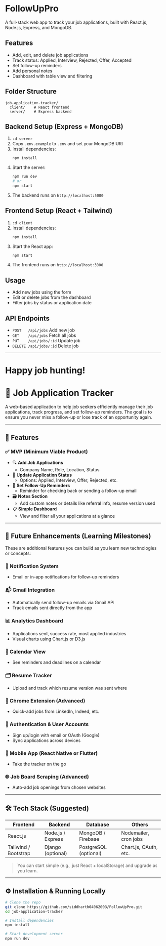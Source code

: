 # FollowUpPro
A full-stack web app to track your job applications, built with React.js, Node.js, Express, and MongoDB.

## Features
- Add, edit, and delete job applications
- Track status: Applied, Interview, Rejected, Offer, Accepted
- Set follow-up reminders
- Add personal notes
- Dashboard with table view and filtering

## Folder Structure
```
job-application-tracker/
  client/    # React frontend
  server/    # Express backend
```

## Backend Setup (Express + MongoDB)
1. `cd server`
2. Copy `.env.example` to `.env` and set your MongoDB URI
3. Install dependencies:
   ```bash
   npm install
   ```
4. Start the server:
   ```bash
   npm run dev
   # or
   npm start
   ```
5. The backend runs on `http://localhost:5000`

## Frontend Setup (React + Tailwind)
1. `cd client`
2. Install dependencies:
   ```bash
   npm install
   ```
3. Start the React app:
   ```bash
   npm start
   ```
4. The frontend runs on `http://localhost:3000`

## Usage
- Add new jobs using the form
- Edit or delete jobs from the dashboard
- Filter jobs by status or application date

## API Endpoints
- `POST   /api/jobs`    Add new job
- `GET    /api/jobs`    Fetch all jobs
- `PUT    /api/jobs/:id` Update job
- `DELETE /api/jobs/:id` Delete job

---

**Happy job hunting!** 
=======
# 🎯 Job Application Tracker

A web-based application to help job seekers efficiently manage their job applications, track progress, and set follow-up reminders. The goal is to ensure you never miss a follow-up or lose track of an opportunity again.

---

## 📌 Features

### ✅ MVP (Minimum Viable Product)
- 🔍 **Add Job Applications**
  - Company Name, Role, Location, Status
- 📝 **Update Application Status**
  - Options: Applied, Interview, Offer, Rejected, etc.
- 📅 **Set Follow-Up Reminders**
  - Reminder for checking back or sending a follow-up email
- 🗃️ **Notes Section**
  - Add custom notes or details like referral info, resume version used
- 📋 **Simple Dashboard**
  - View and filter all your applications at a glance

---

## 🚀 Future Enhancements (Learning Milestones)

These are additional features you can build as you learn new technologies or concepts:

### 🔔 Notification System
- Email or in-app notifications for follow-up reminders

### 📬 Gmail Integration
- Automatically send follow-up emails via Gmail API
- Track emails sent directly from the app

### 📊 Analytics Dashboard
- Applications sent, success rate, most applied industries
- Visual charts using Chart.js or D3.js

### 📆 Calendar View
- See reminders and deadlines on a calendar

### 🗂️ Resume Tracker
- Upload and track which resume version was sent where

### 🔗 Chrome Extension (Advanced)
- Quick-add jobs from LinkedIn, Indeed, etc.

### 🔐 Authentication & User Accounts
- Sign up/login with email or OAuth (Google)
- Sync applications across devices

### 📱 Mobile App (React Native or Flutter)
- Take the tracker on the go

### 🌐 Job Board Scraping (Advanced)
- Auto-add job openings from chosen websites

---

## 🛠️ Tech Stack (Suggested)

| Frontend | Backend | Database | Others |
|----------|---------|----------|--------|
| React.js | Node.js / Express | MongoDB / Firebase | Nodemailer, cron jobs |
| Tailwind / Bootstrap | Django (optional) | PostgreSQL (optional) | Chart.js, OAuth, etc. |

> You can start simple (e.g., just React + localStorage) and upgrade as you learn.

---

## ⚙️ Installation & Running Locally

```bash
# Clone the repo
git clone https://github.com/siddharth04062003/FollowUpPro.git
cd job-application-tracker

# Install dependencies
npm install

# Start development server
npm run dev

